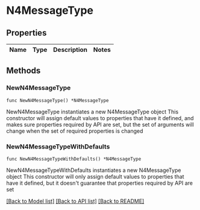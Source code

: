 # N4MessageType

## Properties

Name | Type | Description | Notes
------------ | ------------- | ------------- | -------------

## Methods

### NewN4MessageType

`func NewN4MessageType() *N4MessageType`

NewN4MessageType instantiates a new N4MessageType object
This constructor will assign default values to properties that have it defined,
and makes sure properties required by API are set, but the set of arguments
will change when the set of required properties is changed

### NewN4MessageTypeWithDefaults

`func NewN4MessageTypeWithDefaults() *N4MessageType`

NewN4MessageTypeWithDefaults instantiates a new N4MessageType object
This constructor will only assign default values to properties that have it defined,
but it doesn't guarantee that properties required by API are set


[[Back to Model list]](../README.md#documentation-for-models) [[Back to API list]](../README.md#documentation-for-api-endpoints) [[Back to README]](../README.md)


